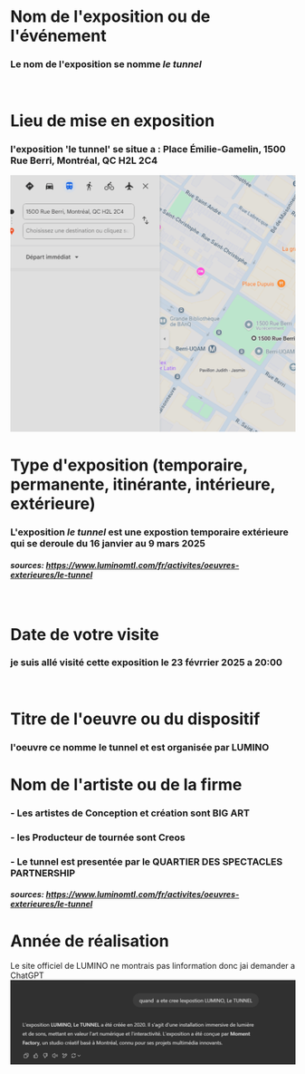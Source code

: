 # Nom de l'exposition ou de l'événement
 ### Le nom de l'exposition se nomme *le tunnel*
</br>

# Lieu de mise en exposition
### l'exposition 'le tunnel' se situe a : **Place Émilie-Gamelin, 1500 Rue Berri, Montréal, QC H2L 2C4**
![lieu_de_mise_en_exposition](Media/Lumino_le_tunnel_maps.png)
<br>

# Type d'exposition (temporaire, permanente, itinérante, intérieure, extérieure)
### L'exposition *le tunnel* est une expostion temporaire extérieure qui se deroule du **16 janvier au 9 mars 2025**
##### sources: https://www.luminomtl.com/fr/activites/oeuvres-exterieures/le-tunnel
<br>

# Date de votre visite
### je suis allé visité cette exposition **le 23 févrrier 2025 a 20:00** 
<br>

# Titre de l'oeuvre ou du dispositif
### l'oeuvre ce nomme **le tunnel et est organisée par LUMINO**


# Nom de l'artiste ou de la firme
  ### - Les artistes de Conception et création sont **BIG ART**
  ### - les Producteur de tournée sont **Creos**
  ### - Le tunnel est presentée par le QUARTIER DES SPECTACLES PARTNERSHIP
##### sources: https://www.luminomtl.com/fr/activites/oeuvres-exterieures/le-tunnel

# Année de réalisation
Le site officiel de LUMINO ne montrais pas linformation donc jai demander a ChatGPT 
![année_de_realisation](Media/lumino_le_tunnel_annee_de_creation.png)
